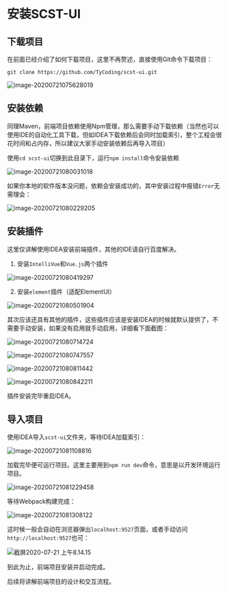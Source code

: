 # 安装SCST-UI

## 下载项目

在前面已经介绍了如何下载项目，这里不再赘述，直接使用Git命令下载项目：

```shell
git clone https://github.com/TyCoding/scst-ui.git
```

![image-20200721075628019](http://cdn.tycoding.cn/20200721075628.png)

## 安装依赖

同理Maven，前端项目依赖使用Npm管理，那么需要手动下载依赖（当然也可以使用IDE的自动化工具下载，但如IDEA下载依赖后会同时加载索引，整个工程会很花时间和占内存，所以建议大家手动安装依赖后再导入项目）

使用`cd scst-ui`切换到此目录下，运行`npm install`命令安装依赖

![image-20200721080031018](http://cdn.tycoding.cn/20200721080031.png)

如果你本地的软件版本没问题，依赖会安装成功的，其中安装过程中报错`Error`无需理会：

![image-20200721080229205](http://cdn.tycoding.cn/20200721080229.png)

## 安装插件

这里仅讲解使用IDEA安装前端插件，其他的IDE请自行百度解决。

1. 安装`IntelliVue`和`Vue.js`两个插件

![image-20200721080419297](http://cdn.tycoding.cn/20200721080419.png)

2. 安装`element`插件（适配ElementUI）

![image-20200721080501904](http://cdn.tycoding.cn/20200721080501.png)

其次应该还具有其他的插件，这些插件应该是安装IDEA的时候就默认提供了，不需要手动安装，如果没有启用就手动启用，详细看下面截图：

![image-20200721080714724](http://cdn.tycoding.cn/20200721080714.png)

![image-20200721080747557](http://cdn.tycoding.cn/20200721080747.png)

![image-20200721080811442](http://cdn.tycoding.cn/20200721080811.png)

![image-20200721080842211](http://cdn.tycoding.cn/20200721080842.png)

插件安装完毕重启IDEA。

## 导入项目

使用IDEA导入`scst-ui`文件夹，等待IDEA加载索引：

![image-20200721081108816](http://cdn.tycoding.cn/20200721081108.png)

加载完毕便可运行项目。这里主要用到`npm run dev`命令，意思是以开发环境运行项目。

![image-20200721081229458](http://cdn.tycoding.cn/20200721081229.png)

等待Webpack构建完成：

![image-20200721081308122](http://cdn.tycoding.cn/20200721081308.png)

这时候一般会自动在浏览器弹出`localhost:9527`页面，或者手动访问`http://localhost:9527`也可：

![截屏2020-07-21 上午8.14.15](http://cdn.tycoding.cn/20200721081419.png)

到此为止，前端项目安装并启动完成。

后续将讲解前端项目的设计和交互流程。

